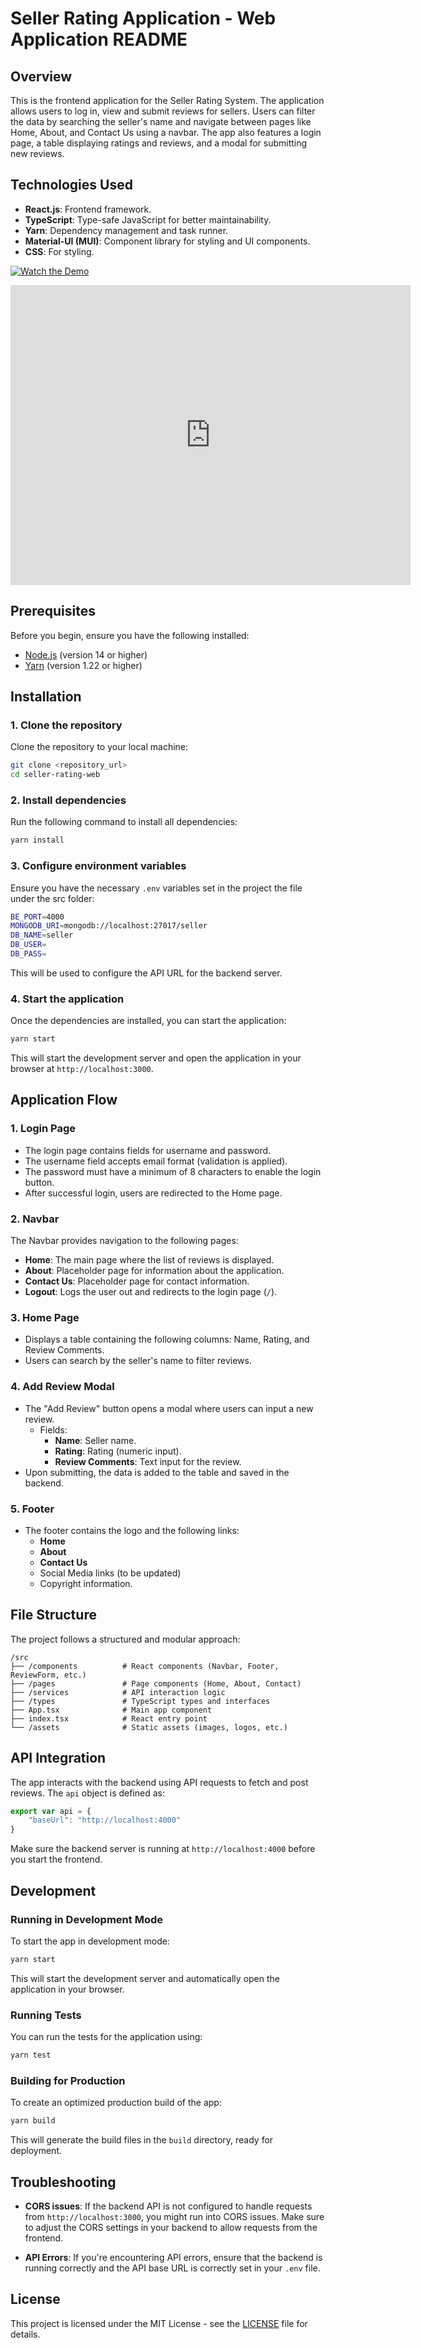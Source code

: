 # Seller Rating Application - Web Application README

## Overview
This is the frontend application for the Seller Rating System. The application allows users to log in, view and submit reviews for sellers. Users can filter the data by searching the seller's name and navigate between pages like Home, About, and Contact Us using a navbar. The app also features a login page, a table displaying ratings and reviews, and a modal for submitting new reviews.

## Technologies Used
- **React.js**: Frontend framework.
- **TypeScript**: Type-safe JavaScript for better maintainability.
- **Yarn**: Dependency management and task runner.
- **Material-UI (MUI)**: Component library for styling and UI components.
- **CSS**: For styling.

[![Watch the Demo](./packages/web/src/assets/Frame.png)](https://drive.google.com/file/d/1lwkT61SOtNMtj2qQ2OVOTVdx9q3ndfzz/preview)
<iframe src="https://player.vimeo.com/video/123456789?autoplay=1" width="640" height="480" frameborder="0" allow="autoplay; fullscreen" allowfullscreen></iframe>



## Prerequisites

Before you begin, ensure you have the following installed:

- [Node.js](https://nodejs.org/en/) (version 14 or higher)
- [Yarn](https://yarnpkg.com/) (version 1.22 or higher)

## Installation

### 1. Clone the repository
Clone the repository to your local machine:

```bash
git clone <repository_url>
cd seller-rating-web
```

### 2. Install dependencies
Run the following command to install all dependencies:

```bash
yarn install
```

### 3. Configure environment variables
Ensure you have the necessary `.env` variables set in the project the file under the src folder:

```bash
BE_PORT=4000
MONGODB_URI=mongodb://localhost:27017/seller
DB_NAME=seller
DB_USER=
DB_PASS=
```

This will be used to configure the API URL for the backend server.

### 4. Start the application
Once the dependencies are installed, you can start the application:

```bash
yarn start
```

This will start the development server and open the application in your browser at `http://localhost:3000`.

## Application Flow

### 1. **Login Page**
- The login page contains fields for username and password.
- The username field accepts email format (validation is applied).
- The password must have a minimum of 8 characters to enable the login button.
- After successful login, users are redirected to the Home page.

### 2. **Navbar**
The Navbar provides navigation to the following pages:
- **Home**: The main page where the list of reviews is displayed.
- **About**: Placeholder page for information about the application.
- **Contact Us**: Placeholder page for contact information.
- **Logout**: Logs the user out and redirects to the login page (`/`).

### 3. **Home Page**
- Displays a table containing the following columns: Name, Rating, and Review Comments.
- Users can search by the seller's name to filter reviews.

### 4. **Add Review Modal**
- The "Add Review" button opens a modal where users can input a new review.
  - Fields:
    - **Name**: Seller name.
    - **Rating**: Rating (numeric input).
    - **Review Comments**: Text input for the review.
- Upon submitting, the data is added to the table and saved in the backend.

### 5. **Footer**
- The footer contains the logo and the following links:
  - **Home**
  - **About**
  - **Contact Us**
  - Social Media links (to be updated)
  - Copyright information.

## File Structure
The project follows a structured and modular approach:

```
/src
├── /components          # React components (Navbar, Footer, ReviewForm, etc.)
├── /pages               # Page components (Home, About, Contact)
├── /services            # API interaction logic
├── /types               # TypeScript types and interfaces
├── App.tsx              # Main app component
├── index.tsx            # React entry point
└── /assets              # Static assets (images, logos, etc.)
```

## API Integration
The app interacts with the backend using API requests to fetch and post reviews. The `api` object is defined as:

```ts
export var api = {
    "baseUrl": "http://localhost:4000"
}
```

Make sure the backend server is running at `http://localhost:4000` before you start the frontend.

## Development

### Running in Development Mode
To start the app in development mode:

```bash
yarn start
```

This will start the development server and automatically open the application in your browser.

### Running Tests
You can run the tests for the application using:

```bash
yarn test
```

### Building for Production
To create an optimized production build of the app:

```bash
yarn build
```

This will generate the build files in the `build` directory, ready for deployment.

## Troubleshooting

- **CORS issues**: If the backend API is not configured to handle requests from `http://localhost:3000`, you might run into CORS issues. Make sure to adjust the CORS settings in your backend to allow requests from the frontend.
  
- **API Errors**: If you're encountering API errors, ensure that the backend is running correctly and the API base URL is correctly set in your `.env` file.

## License

This project is licensed under the MIT License - see the [LICENSE](LICENSE) file for details.